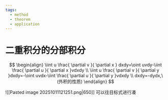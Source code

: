```yaml
---
tags:
  - method
  - theorem
  - application
---
```

# 二重积分的分部积分
$$
\begin{align}
\iint u \frac{ \partial v }{ \partial x } dxdy=\oint uvdy-\iint \frac{ \partial u }{ \partial x }vdxdy \\
\iint u \frac{ \partial v }{ \partial y }dxdy=-\oint uvdx-\iint \frac{ \partial u }{ \partial y }vdxdy \\
dxdy=-dydx,\ (外积的性质)   
\end{align}
$$


![[Pasted image 20251011121251.png|650]]
可以往目标式进行凑























